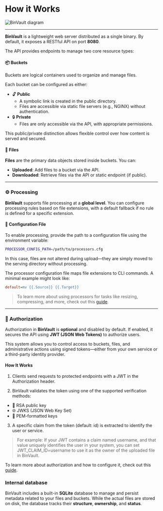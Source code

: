 # How it Works

![BinVault diagram](https://github-production-user-asset-6210df.s3.amazonaws.com/10467454/441719425-0b6634fa-f0ff-40f3-8139-3e46b2a3aa4d.png?X-Amz-Algorithm=AWS4-HMAC-SHA256&X-Amz-Credential=AKIAVCODYLSA53PQK4ZA%2F20250508%2Fus-east-1%2Fs3%2Faws4_request&X-Amz-Date=20250508T130947Z&X-Amz-Expires=300&X-Amz-Signature=51369108d1722477cac91a1f48f32d549763e53b0012280c3aa1fc738c7c7964&X-Amz-SignedHeaders=host)

---

**BinVault** is a lightweight web server distributed as a single binary. By default, it exposes a RESTful API on port **8080**.

The API provides endpoints to manage two core resource types:

#### 📦 Buckets

Buckets are logical containers used to organize and manage files.

Each bucket can be configured as either:

- 🔓 **Public**
  - A symbolic link is created in the public directory.
  - Files are accessible via static file servers (e.g., NGINX) without authentication.
- 🔒 **Private**
  - Files are only accessible via the API, with appropriate permissions.

This public/private distinction allows flexible control over how content is served and secured.

#### 📁 Files

**Files** are the primary data objects stored inside buckets. You can:

- **Uploaded**: Add files to a bucket via the API.
- **Downloaded**: Retrieve files via the API or static endpoint (if public).

---

### ⚙️ Processing

**BinVault** supports file processing at a **global level**.
You can configure processing rules based on file extensions, with a default fallback if no rule is defined for a specific extension.

#### 📄 Configuration File

To enable processing, provide the path to a configuration file using the environment variable:

```bash
PROCESSOR_CONFIG_PATH=/path/to/processors.cfg
```

In this case, files are not altered during upload—they are simply moved to the serving directory without processing.



The processor configuration file maps file extensions to CLI commands. A minimal example might look like:

```processors.cfg
default=mv {{.Source}} {{.Target}}
```

> To learn more about using processors for tasks like resizing, compressing, and more, check out this [guide](guide_processors.md).

---

### 🔐 Authorization

Authorization in **BinVault** is **optional** and disabled by default. If enabled, it secures the API using **JWT (JSON Web Tokens)** to authorize users.

This system allows you to control access to buckets, files, and administrative actions using signed tokens—either from your own service or a third-party identity provider.

#### How It Works

1. Clients send requests to protected endpoints with a JWT in the Authorization header.

2. BinVault validates the token using one of the supported verification methods:
  - 🔑 RSA public key
  - 🌐 JWKS (JSON Web Key Set)
  - 📄 PEM-formatted keys

3. A specific claim from the token (default: id) is extracted to identify the user or service.

> For example: If your JWT contains a claim named username, and that value uniquely identifies the user in your system, you can set JWT_CLAIM_ID=username to use it as the owner of the uploaded file in BinVault.

To learn more about authorization and how to configure it, check out this [guide](guide_authorization.md).

### Internal database

BinVault includes a built-in **SQLite** database to manage and persist metadata related to your files and buckets. While the actual files are stored on disk, the database tracks their **structure**, **ownership**, and **status**.